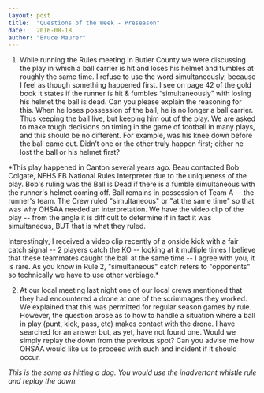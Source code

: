 ```yaml
---
layout: post
title:  "Questions of the Week - Preseason"
date:   2016-08-18
author: "Bruce Maurer"
---
```


1. While running the Rules meeting in Butler County we were discussing the play
   in which a ball carrier is hit and loses his helmet and fumbles at roughly
the same time. I refuse to use the word simultaneously, because I feel as though
something happened first. I see on page 42 of the gold book it states if the
runner is hit & fumbles “simultaneously” with losing his helmet the ball is
dead. Can you please explain the reasoning for this. When he loses possession of
the ball, he is no longer a ball carrier. Thus keeping the ball live, but
keeping him out of the play. We are asked to make tough decisions on timing in
the game of football in many plays, and this should be no different. For
example, was his knee down before the ball came out. Didn’t one or the other
truly happen first; either he lost the ball or his helmet first?

*This play happened in Canton several years ago. Beau contacted Bob Colgate, NFHS
FB National Rules Interpreter due to the uniqueness of the play. Bob's ruling
was the Ball is Dead if there is a fumble simultaneous with the runner's helmet
coming off. Ball remains in possession of Team A -- the runner's team. The Crew
ruled "simultaneous" or "at the same time" so that was why OHSAA needed an
interpretation. We have the video clip of the play -- from the angle it is
difficult to determine if in fact it was simultaneous, BUT that is what they
ruled.​

Interestingly, I received a video clip recently of a onside kick with a fair
catch signal -- 2 players catch the KO -- looking at it multiple times I believe
that these teammates caught the ball at the same time -- I agree with you, it is
rare. As you know in Rule 2, "simultaneous" catch refers to "opponents" so
technically we have to use other verbiage.*

2. At our local meeting last night one of our local crews mentioned that they
   had encountered a drone at one of the scrimmages they worked. We explained
that this was permitted for regular season games by rule. However, the question
arose as to how to handle a situation where a ball in play (punt, kick, pass,
etc) makes contact with the drone. I have searched for an answer but, as yet,
have not found one. Would we simply replay the down from the previous spot? Can
you advise me how OHSAA would like us to proceed with such and incident if it
should occur.

*This is the same as hitting a dog. You would use the inadvertant whistle rule
and replay the down.*
